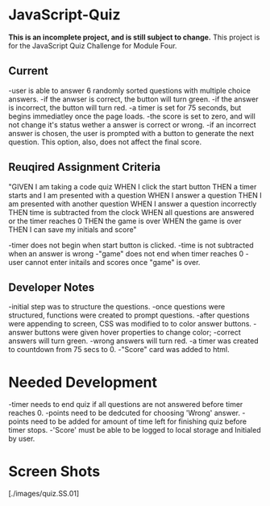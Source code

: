 # JavaScript-Quiz

**This is an incomplete project, and is still subject to change.**
This project is for the JavaScript Quiz Challenge for Module Four.  

## Current
-user is able to answer 6 randomly sorted questions with multiple choice answers.
-if the anwser is correct, the button will turn green.
-if the answer is incorrect, the button will turn red.
-a timer is set for 75 seconds, but begins immediatley once the page loads.
-the score is set to zero, and will not change it's status wether a answer is correct or wrong.
-if an incorrect answer is chosen, the user is prompted with a button to generate the next question. This option, also, does not affect the final score.

## Reuqired Assignment Criteria
"GIVEN I am taking a code quiz
WHEN I click the start button
THEN a timer starts and I am presented with a question
WHEN I answer a question
THEN I am presented with another question
WHEN I answer a question incorrectly
THEN time is subtracted from the clock
WHEN all questions are answered or the timer reaches 0
THEN the game is over
WHEN the game is over
THEN I can save my initials and score"

-timer does not begin when start button is clicked.
-time is not subtracted when an answer is wrong
-"game" does not end when timer reaches 0
-user cannot enter initails and scores once "game" is over.

## Developer Notes
-initial step was to structure the questions.
-once questions were structured, functions were created to prompt questions.
-after questions were appending to screen, CSS was modified to to color answer buttons.
-answer buttons were given hover properties to change color;
    -correct answers will turn green.
    -wrong answers will turn red.
-a timer was created to countdown from 75 secs to 0.
-"Score" card was added to html.

# Needed Development
-timer needs to end quiz if all questions are not answered before timer reaches 0.
-points need to be dedcuted for choosing 'Wrong' answer.
-points need to be added for amount of time left for finishing quiz before timer stops.
-'Score' must be able to be logged to local storage and Initialed by user.

# Screen Shots
[./images/quiz.SS.01]
